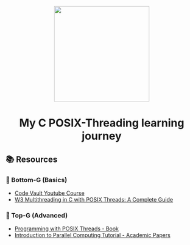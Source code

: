 <p align="center"><img src="https://external-content.duckduckgo.com/iu/?u=https%3A%2F%2Fmedia3.giphy.com%2Fmedia%2FWS18u9Zx9HdV2x6q2t%2Fgiphy.gif%3Fcid%3D790b7611e80b6c057a3879cc1b4e38dc1519376ec77bb1bc%26rid%3Dgiphy.gif%26ct%3Ds&f=1&nofb=1&ipt=96415edcb7660612409bf141bac3aaf2ee87ec833d2e6bbe5d042230edda7f63" width="250"></p>
<h1 align="center">My C POSIX-Threading learning journey</h1>

## 📚 Resources

### 🍑 Bottom-G (Basics)

- [Code Vault Youtube Course](https://www.youtube.com/playlist?list=PLfqABt5AS4FmuQf70psXrsMLEDQXNkLq2)
- [W3 Multithreading in C with POSIX Threads: A Complete Guide](https://www.w3resource.com/c-programming/c-multithreading.php)

### 💎 Top-G (Advanced)

- [Programming with POSIX Threads - Book](https://www.amazon.com/Programming-POSIX-Threads-David-Butenhof/dp/0201633922)
- [Introduction to Parallel Computing Tutorial - Academic Papers](https://hpc.llnl.gov/documentation/tutorials/introduction-parallel-computing-tutorial)
